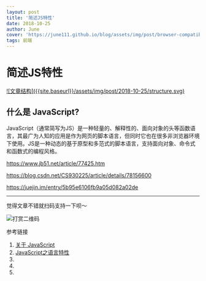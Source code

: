 ```yaml
---
layout: post
title: '简述JS特性'
date: 2018-10-25
author: June
cover: 'https://june111.github.io/blog/assets/img/post/browser-compatibility.png'
tags: 前端
---
```


# 简述JS特性

<a data-fancybox="gallery" href="{{site.baseurl}}/assets/img/post/2018-10-25/structure.svg">
![文章结构]({{site.baseurl}}/assets/img/post/2018-10-25/structure.svg)
</a>

## 什么是 JavaScript?

JavaScript（通常简写为JS）是一种轻量的、解释性的、面向对象的头等函数语言，其最广为人知的应用是作为网页的脚本语言，但同时它也在很多非浏览器环境下使用。JS是一种动态的基于原型和多范式的脚本语言，支持面向对象、命令式和函数式的编程风格。




https://www.jb51.net/article/77425.htm

https://blog.csdn.net/CS930225/article/details/78156600

https://juejin.im/entry/5b95e6106fb9a05d082a02de


---

觉得文章不错就扫码支持一下呗～

![打赏二维码](https://june111.github.io/blog/assets/img/post/pay-qr.jpg)

参考链接

1. [关于 JavaScript](https://developer.mozilla.org/zh-CN/docs/Web/JavaScript/About_JavaScript)
2. [JavaScript之语言特性](https://blog.csdn.net/CS930225/article/details/78156600)
3. []()
4. []()
5. []()
